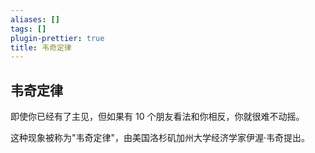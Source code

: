 ```yaml
---
aliases: []
tags: []
plugin-prettier: true
title: 韦奇定律
---
```


## 韦奇定律

即使你已经有了主见，但如果有 10 个朋友看法和你相反，你就很难不动摇。

这种现象被称为"韦奇定律"，由美国洛杉矶加州大学经济学家伊渥·韦奇提出。
